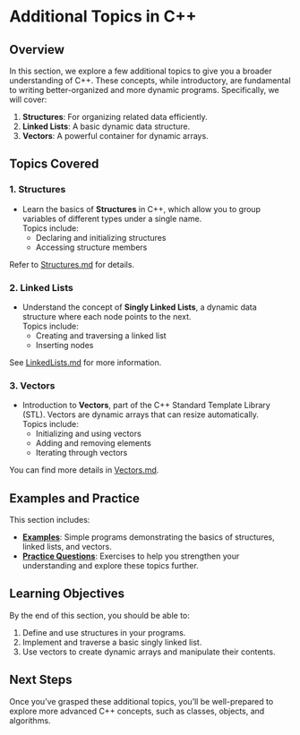 # Additional Topics in C++

## Overview

In this section, we explore a few additional topics to give you a broader understanding of C++. These concepts, while introductory, are fundamental to writing better-organized and more dynamic programs. Specifically, we will cover:  
1. **Structures**: For organizing related data efficiently.  
2. **Linked Lists**: A basic dynamic data structure.  
3. **Vectors**: A powerful container for dynamic arrays.

## Topics Covered

### 1. **Structures**
- Learn the basics of **Structures** in C++, which allow you to group variables of different types under a single name.  
   Topics include:
   - Declaring and initializing structures  
   - Accessing structure members  

Refer to [Structures.md](Structures.md) for details.

### 2. **Linked Lists**
- Understand the concept of **Singly Linked Lists**, a dynamic data structure where each node points to the next.  
   Topics include:
   - Creating and traversing a linked list  
   - Inserting nodes  

See [LinkedLists.md](LinkedLists.md) for more information.

### 3. **Vectors**
- Introduction to **Vectors**, part of the C++ Standard Template Library (STL). Vectors are dynamic arrays that can resize automatically.  
   Topics include:
   - Initializing and using vectors  
   - Adding and removing elements  
   - Iterating through vectors  

You can find more details in [Vectors.md](Vectors.md).

## Examples and Practice

This section includes:  
- **[Examples](examples/)**: Simple programs demonstrating the basics of structures, linked lists, and vectors.  
- **[Practice Questions](practice_questions/)**: Exercises to help you strengthen your understanding and explore these topics further.

## Learning Objectives

By the end of this section, you should be able to:
1. Define and use structures in your programs.  
2. Implement and traverse a basic singly linked list.  
3. Use vectors to create dynamic arrays and manipulate their contents.  

## Next Steps

Once you’ve grasped these additional topics, you’ll be well-prepared to explore more advanced C++ concepts, such as classes, objects, and algorithms.